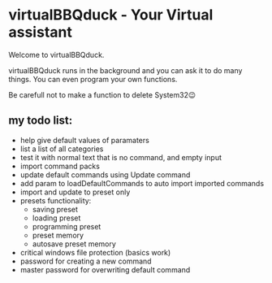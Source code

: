 # virtualBBQduck - Your Virtual assistant
Welcome to virtualBBQduck.

virtualBBQduck runs in the background and you can ask it to do many things.
You can even program your own functions.

Be carefull not to make a function to delete System32😉

## my todo list:
- help give default values of paramaters
- list a list of all categories
- test it with normal text that is no command, and empty input
- import command packs
- update default commands using Update command
- add param to loadDefaultCommands to auto import imported commands
- import and update to preset only
- presets functionality:
    - saving preset
    - loading preset
    - programming preset
    - preset memory
    - autosave preset memory
- critical windows file protection (basics work)
- password for creating a new command
- master password for overwriting default command

